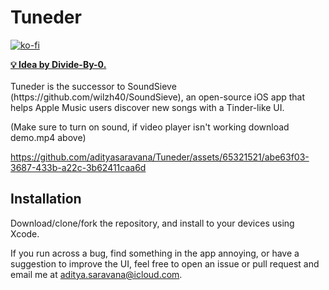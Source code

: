 # Tuneder
[![ko-fi](https://ko-fi.com/img/githubbutton_sm.svg)](https://ko-fi.com/F1F6MHTT3)

<strong>
<a href="https://github.com/Divide-By-0/app-ideas-people-would-use">💡 Idea by Divide-By-0.</a>

</strong>
<br>
<br>
Tuneder is the successor to SoundSieve (https://github.com/wilzh40/SoundSieve), an open-source iOS app that helps Apple Music users discover new songs with a Tinder-like UI. 

(Make sure to turn on sound, if video player isn't working download demo.mp4 above)


https://github.com/adityasaravana/Tuneder/assets/65321521/abe63f03-3687-433b-a22c-3b62411caa6d


## Installation
Download/clone/fork the repository, and install to your devices using Xcode.

 If you run across a bug, find something in the app annoying, or have a suggestion to improve the UI, feel free to open an issue or pull request and email me at aditya.saravana@icloud.com. 

<br>
<br>




